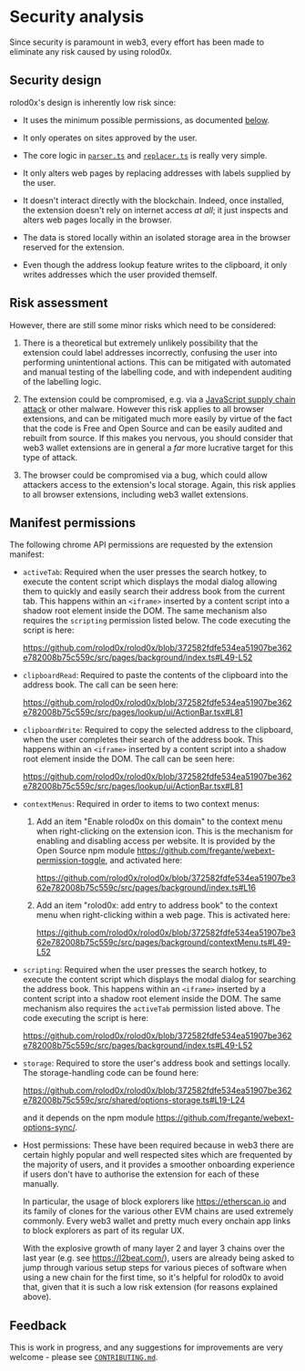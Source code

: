 # Security analysis

Since security is paramount in web3, every effort has been made to eliminate
any risk caused by using rolod0x.

## Security design

rolod0x's design is inherently low risk since:

- It uses the minimum possible permissions, as documented [below](#perms).

- It only operates on sites approved by the user.

- The core logic in
  [`parser.ts`](https://github.com/rolod0x/rolod0x/blob/main/src/shared/parser.ts)
  and
  [`replacer.ts`](https://github.com/rolod0x/rolod0x/blob/main/src/pages/content/replacer.ts)
  is really very simple.

- It only alters web pages by replacing addresses with labels supplied by
  the user.

- It doesn't interact directly with the blockchain. Indeed, once
  installed, the extension doesn't rely on internet access _at all_;
  it just inspects and alters web pages locally in the browser.

- The data is stored locally within an isolated storage area in the
  browser reserved for the extension.

- Even though the address lookup feature writes to the clipboard, it only
  writes addresses which the user provided themself.

## Risk assessment

However, there are still some minor risks which need to be considered:

1. There is a theoretical but extremely unlikely possibility that the
   extension could label addresses incorrectly, confusing the user into
   performing unintentional actions.  This can be mitigated with automated
   and manual testing of the labelling code, and with independent auditing
   of the labelling logic.

2. The extension could be compromised, e.g. via a [JavaScript supply chain
   attack](https://prophaze.com/learning/what-are-javascript-supply-chain-attacks/)
   or other malware.  However this risk applies to all browser extensions,
   and can be mitigated much more easily by virtue of the fact that the code
   is Free and Open Source and can be easily audited and rebuilt from
   source.  If this makes you nervous, you should consider that web3 wallet
   extensions are in general a *far* more lucrative target for this type of attack.

3. The browser could be compromised via a bug, which could allow attackers
   access to the extension's local storage.  Again, this risk applies to
   all browser extensions, including web3 wallet extensions.

## Manifest permissions <a name="perms"></a>

The following chrome API permissions are requested by the extension manifest:

- `activeTab`: Required when the user presses the search hotkey, to
  execute the content script which displays the modal dialog allowing
  them to quickly and easily search their address book from the
  current tab.  This happens within an `<iframe>` inserted by a
  content script into a shadow root element inside the DOM.  The same
  mechanism also requires the `scripting` permission listed below.
  The code executing the script is here:

  <https://github.com/rolod0x/rolod0x/blob/372582fdfe534ea51907be362e782008b75c559c/src/pages/background/index.ts#L49-L52>

- `clipboardRead`: Required to paste the contents of the clipboard
  into the address book.  The call can be seen here:

  <https://github.com/rolod0x/rolod0x/blob/372582fdfe534ea51907be362e782008b75c559c/src/pages/lookup/ui/ActionBar.tsx#L81>

- `clipboardWrite`: Required to copy the selected address to the
  clipboard, when the user completes their search of the address book.
  This happens within an `<iframe>` inserted by a content script into
  a shadow root element inside the DOM.  The call can be seen here:

  <https://github.com/rolod0x/rolod0x/blob/372582fdfe534ea51907be362e782008b75c559c/src/pages/lookup/ui/ActionBar.tsx#L81>

- `contextMenus`: Required in order to items to two context menus:

  1. Add an item "Enable rolod0x on this domain" to the context menu
     when right-clicking on the extension icon.  This is the mechanism
     for enabling and disabling access per website.  It is provided by
     the Open Source npm module
     <https://github.com/fregante/webext-permission-toggle>, and
     activated here:

     <https://github.com/rolod0x/rolod0x/blob/372582fdfe534ea51907be362e782008b75c559c/src/pages/background/index.ts#L16>

  2. Add an item "rolod0x: add entry to address book" to the context
     menu when right-clicking within a web page.  This is activated
     here:

     <https://github.com/rolod0x/rolod0x/blob/372582fdfe534ea51907be362e782008b75c559c/src/pages/background/contextMenu.ts#L49-L52>

- `scripting`: Required when the user presses the search hotkey, to
  execute the content script which displays the modal dialog for
  searching the address book.  This happens within an `<iframe>`
  inserted by a content script into a shadow root element inside the
  DOM.  The same mechanism also requires the `activeTab` permission
  listed above.  The code executing the script is here:

  <https://github.com/rolod0x/rolod0x/blob/372582fdfe534ea51907be362e782008b75c559c/src/pages/background/index.ts#L49-L52>

- `storage`: Required to store the user's address book and settings
  locally.  The storage-handling code can be found
  here:

  <https://github.com/rolod0x/rolod0x/blob/372582fdfe534ea51907be362e782008b75c559c/src/shared/options-storage.ts#L19-L24>

  and it depends on the npm module <https://github.com/fregante/webext-options-sync/>.

- Host permissions: These have been required because in web3 there are
  certain highly popular and well respected sites which are frequented
  by the majority of users, and it provides a smoother onboarding
  experience if users don't have to authorise the extension for each
  of these manually.

  In particular, the usage of block explorers like
  <https://etherscan.io> and its family of clones for the various
  other EVM chains are used extremely commonly.  Every web3 wallet and
  pretty much every onchain app links to block explorers as part of
  its regular UX.

  With the explosive growth of many layer 2 and layer 3 chains over
  the last year (e.g. see <https://l2beat.com/>), users are already
  being asked to jump through various setup steps for various pieces
  of software when using a new chain for the first time, so it's
  helpful for rolod0x to avoid that, given that it is such a low risk
  extension (for reasons explained above).

## Feedback

This is work in progress, and any suggestions for improvements are very welcome -
please see [`CONTRIBUTING.md`](CONTRIBUTING.md).
